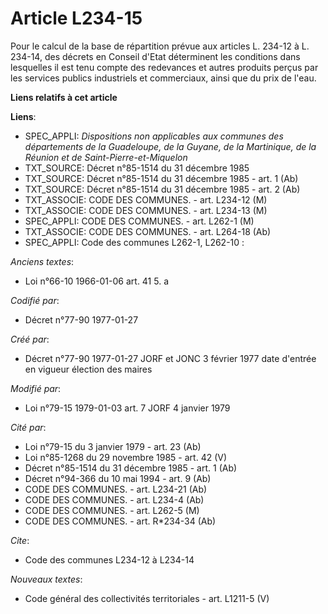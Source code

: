 # Article L234-15

Pour le calcul de la base de répartition prévue aux articles L. 234-12 à L. 234-14, des décrets en Conseil d'Etat déterminent
les conditions dans lesquelles il est tenu compte des redevances et autres produits perçus par les services publics
industriels et commerciaux, ainsi que du prix de l'eau.

**Liens relatifs à cet article**

**Liens**:

  - SPEC_APPLI: *Dispositions non applicables aux communes des départements de la Guadeloupe, de la Guyane, de la Martinique, de la Réunion et de Saint-Pierre-et-Miquelon*
  - TXT_SOURCE: Décret n°85-1514 du 31 décembre 1985
  - TXT_SOURCE: Décret n°85-1514 du 31 décembre 1985 - art. 1 (Ab)
  - TXT_SOURCE: Décret n°85-1514 du 31 décembre 1985 - art. 2 (Ab)
  - TXT_ASSOCIE: CODE DES COMMUNES. - art. L234-12 (M)
  - TXT_ASSOCIE: CODE DES COMMUNES. - art. L234-13 (M)
  - SPEC_APPLI: CODE DES COMMUNES. - art. L262-1 (M)
  - TXT_ASSOCIE: CODE DES COMMUNES. - art. L264-18 (Ab)
  - SPEC_APPLI: Code des communes L262-1, L262-10 :

_Anciens textes_:

  - Loi n°66-10 1966-01-06 art. 41 5. a

_Codifié par_:

  - Décret n°77-90 1977-01-27

_Créé par_:

  - Décret n°77-90 1977-01-27 JORF et JONC 3 février 1977 date d'entrée en vigueur élection des maires

_Modifié par_:

  - Loi n°79-15 1979-01-03 art. 7 JORF 4 janvier 1979

_Cité par_:

  - Loi n°79-15 du 3 janvier 1979 - art. 23 (Ab)
  - Loi n°85-1268 du 29 novembre 1985 - art. 42 (V)
  - Décret n°85-1514 du 31 décembre 1985 - art. 1 (Ab)
  - Décret n°94-366 du 10 mai 1994 - art. 9 (Ab)
  - CODE DES COMMUNES. - art. L234-21 (Ab)
  - CODE DES COMMUNES. - art. L234-4 (Ab)
  - CODE DES COMMUNES. - art. L262-5 (M)
  - CODE DES COMMUNES. - art. R*234-34 (Ab)

_Cite_:

  - Code des communes L234-12 à L234-14

_Nouveaux textes_:

  - Code général des collectivités territoriales - art. L1211-5 (V)
